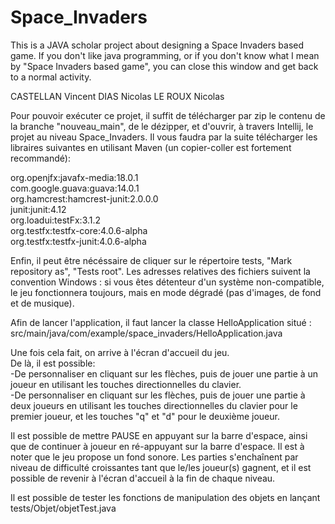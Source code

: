 # Space_Invaders
This is a JAVA scholar project about designing a Space Invaders based game. If you don't like java programming, or if you don't know what I mean by "Space Invaders based game", you can close this window and get back to a normal activity.

CASTELLAN Vincent
DIAS Nicolas
LE ROUX Nicolas

Pour pouvoir exécuter ce projet, il suffit de télécharger par zip le contenu de la branche "nouveau_main", de le dézipper, et d'ouvrir, à travers Intellij,
le projet au niveau Space_Invaders.
Il vous faudra par la suite télécharger les libraires suivantes en utilisant Maven (un copier-coller est fortement recommandé):

org.openjfx:javafx-media:18.0.1     
com.google.guava:guava:14.0.1     
org.hamcrest:hamcrest-junit:2.0.0.0     
junit:junit:4.12      
org.loadui:testFx:3.1.2     
org.testfx:testfx-core:4.0.6-alpha      
org.testfx:testfx-junit:4.0.6-alpha     

Enfin, il peut être nécéssaire de cliquer sur le répertoire tests, "Mark repository as", "Tests root".
Les adresses relatives des fichiers suivent la convention Windows : si vous êtes détenteur d'un système non-compatible, le jeu fonctionnera toujours, mais en
mode dégradé (pas d'images, de fond et de musique).

Afin de lancer l'application, il faut lancer la classe HelloApplication situé : src/main/java/com/example/space_invaders/HelloApplication.java

Une fois cela fait, on arrive à l'écran d'accueil du jeu.     
De là, il est possible:     
-De personnaliser en cliquant sur les flèches, puis de jouer une partie à un joueur en utilisant les touches directionnelles du clavier.      
-De personnaliser en cliquant sur les flèches, puis de jouer une partie à deux joueurs en utilisant les touches directionnelles du clavier pour le premier joueur,
et les touches "q" et "d" pour le deuxième joueur.

Il est possible de mettre PAUSE en appuyant sur la barre d'espace, ainsi que de continuer à joueur en ré-appuyant sur la barre d'espace.
Il est à noter que le jeu propose un fond sonore.
Les parties s'enchaînent par niveau de difficulté croissantes tant que le/les joueur(s) gagnent, et il est possible de revenir à l'écran d'accueil à la fin de chaque niveau.

Il est possible de tester les fonctions de manipulation des objets en lançant tests/Objet/objetTest.java

